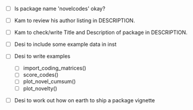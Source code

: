 - [ ] Is package name 'novelcodes' okay?
- [ ] Kam to review his author listing in DESCRIPTION.
- [ ] Kam to check/write Title and Description of package in DESCRIPTION.

- [ ] Desi to include some example data in inst
- [ ] Desi to write examples
    - [ ] import_coding_matrices()
    - [ ] score_codes()
    - [ ] plot_novel_cumsum()
    - [ ] plot_novelty()
- [ ] Desi to work out how on earth to ship a package vignette
